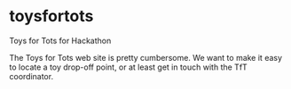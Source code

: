 # toysfortots
Toys for Tots for Hackathon

The Toys for Tots web site is pretty cumbersome. We want to make it easy to locate a toy drop-off point, or at least get in touch with the TfT coordinator.